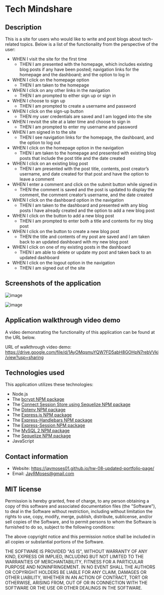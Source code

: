 # Tech Mindshare

## Description

This is a site for users who would like to write and post blogs about tech-related topics. Below is a list of the functionality from the perspective of the user:

* WHEN I visit the site for the first time
    * THEN I am presented with the homepage, which includes existing blog posts if any have been posted; navigation links for the homepage and the dashboard; and the option to log in
* WHEN I click on the homepage option
    * THEN I am taken to the homepage
* WHEN I click on any other links in the navigation
    * THEN I am prompted to either sign up or sign in
* WHEN I choose to sign up
    * THEN I am prompted to create a username and password
*  WHEN I click on the sign-up button
    * THEN my user credentials are saved and I am logged into the site
* WHEN I revisit the site at a later time and choose to sign in
    * THEN I am prompted to enter my username and password
* WHEN I am signed in to the site
    * THEN I see navigation links for the homepage, the dashboard, and the option to log out
* WHEN I click on the homepage option in the navigation
    * THEN I am taken to the homepage and presented with existing blog posts that include the post title and the date created
* WHEN I click on an existing blog post
    * THEN I am presented with the post title, contents, post creator’s username, and date created for that post and have the option to leave a comment
* WHEN I enter a comment and click on the submit button while signed in
    * THEN the comment is saved and the post is updated to display the comment, the comment creator’s username, and the date created
* WHEN I click on the dashboard option in the navigation
    * THEN I am taken to the dashboard and presented with any blog posts I have already created and the option to add a new blog post
* WHEN I click on the button to add a new blog post
    * THEN I am prompted to enter both a title and contents for my blog post
* WHEN I click on the button to create a new blog post
    * THEN the title and contents of my post are saved and I am taken back to an updated dashboard with my new blog post
* WHEN I click on one of my existing posts in the dashboard
    * THEN I am able to delete or update my post and taken back to an updated dashboard
* WHEN I click on the logout option in the navigation
    * THEN I am signed out of the site


## Screenshots of the application

![image](./assets/01.png)

![image](./assets/02.png)


## Application walkthrough video demo

A video demonstrating the functionality of this application can be found at the URL below.

URL of walkthrough video demo: https://drive.google.com/file/d/1AyOMqsmuYQW7FD5abH8GOHpN7rebVVki/view?usp=sharing


## Technologies used

This application utilizes these technologies:

* Node.js
* The [bcrypt NPM package](https://www.npmjs.com/package/bcrypt)
* The [Connect Session Store using Sequelize NPM package](https://www.npmjs.com/package/connect-session-sequelize)
* The [Dotenv NPM package](https://www.npmjs.com/package/dotenv)
* The [Express.js NPM package](https://www.npmjs.com/package/express)
* The [Express-Handlebars NPM package](https://www.npmjs.com/package/express-handlebars)
* The [Express-Session NPM package](https://www.npmjs.com/package/express-session)
* The [MySQL 2 NPM package](https://www.npmjs.com/package/mysql2)
* The [Sequelize NPM package](https://www.npmjs.com/package/sequelize)
* JavaScript


## Contact information

* Website: https://jaymoses01.github.io/hw-08-updated-portfolio-page/
* Email: JayRMoses@gmail.com


## MIT license

Permission is hereby granted, free of charge, to any person obtaining a copy
of this software and associated documentation files (the "Software"), to deal
in the Software without restriction, including without limitation the rights
to use, copy, modify, merge, publish, distribute, sublicense, and/or sell
copies of the Software, and to permit persons to whom the Software is
furnished to do so, subject to the following conditions:

The above copyright notice and this permission notice shall be included in all
copies or substantial portions of the Software.

THE SOFTWARE IS PROVIDED "AS IS", WITHOUT WARRANTY OF ANY KIND, EXPRESS OR
IMPLIED, INCLUDING BUT NOT LIMITED TO THE WARRANTIES OF MERCHANTABILITY,
FITNESS FOR A PARTICULAR PURPOSE AND NONINFRINGEMENT. IN NO EVENT SHALL THE
AUTHORS OR COPYRIGHT HOLDERS BE LIABLE FOR ANY CLAIM, DAMAGES OR OTHER
LIABILITY, WHETHER IN AN ACTION OF CONTRACT, TORT OR OTHERWISE, ARISING FROM,
OUT OF OR IN CONNECTION WITH THE SOFTWARE OR THE USE OR OTHER DEALINGS IN THE
SOFTWARE.
